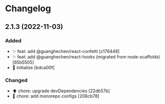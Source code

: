# Changelog

<a name="2.1.3"></a>
## 2.1.3 (2022-11-03)

### Added

- ✨ feat: add @guanghechen/react-confetti [c176448]
- ✨ feat: add @guanghechen/react-hooks (migrated from node-scaffolds) [65b5505]
- 🎉 initialize [bdca00f]

### Changed

- ⬆️ chore: upgrade devDependencies [22db57b]
- 🔧 chore: add monorepo configs [208cb78]
